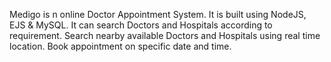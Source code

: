Medigo is n online Doctor Appointment System. It is built using NodeJS, EJS & MySQL. It can search Doctors and Hospitals according to requirement.
Search nearby available Doctors and Hospitals using real time location. Book appointment on specific date and time.
